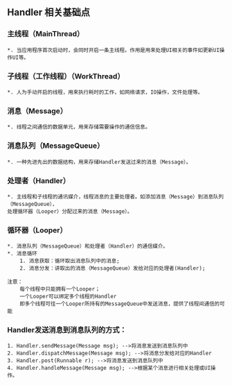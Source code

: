 ## Handler 相关基础点

### 主线程（MainThread）
    *. 当应用程序首次启动时，会同时开启一条主线程。作用是用来处理UI相关的事件如更新UI操作UI等。

### 子线程（工作线程）（WorkThread）
    *. 人为手动开启的线程，用来执行耗时的工作，如网络请求，IO操作，文件处理等。

### 消息（Message）
    *. 线程之间通信的数据单元，用来存储需要操作的通信信息。

### 消息队列（MessageQueue）
    *. 一种先进先出的数据结构，用来存储Handler发送过来的消息（Message）。

### 处理者（Handler）
    *. 主线程和子线程的通讯媒介，线程消息的主要处理者。如添加消息（Message）到消息队列（MessageQueue），
    处理循环器（Looper）分配过来的消息（Message）。

### 循环器（Looper）
    *. 消息队列（MessageQueue）和处理者（Handler）的通信媒介。
    *. 消息循环
        1. 消息获取：循环取出消息队列中的消息;
        2. 消息分发：讲取出的消息（MessageQueue）发给对应的处理者(Handler);

    注意：
        每个线程中只能拥有一个Looper；
        一个Looper可以绑定多个线程的Handler
        即多个线程可往一个Looper所持有的MessageQueue中发送消息，提供了线程间通信的可能

### Handler发送消息到消息队列的方式：
    1. Handler.sendMessage(Message msg); -->将消息发送到消息队列中
    2. Handler.dispatchMessage(Message msg); -->将消息分发给对应的Handler
    3. Handler.post(Runnable r); -->将消息发送到消息队列中
    4. Handler.handleMessage(Message msg); -->根据某个消息进行相关处理或UI操作。